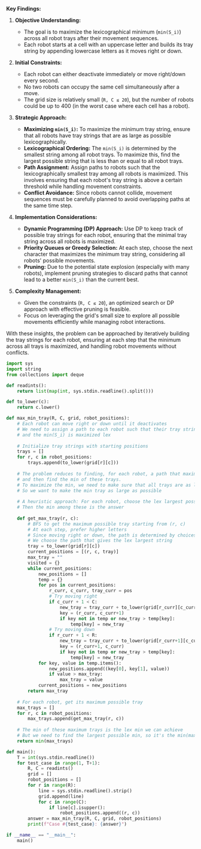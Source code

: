 **Key Findings:**

1. **Objective Understanding:**
   - The goal is to maximize the lexicographical minimum (`min(S_i)`) across all robot trays after their movement sequences.
   - Each robot starts at a cell with an uppercase letter and builds its tray string by appending lowercase letters as it moves right or down.

2. **Initial Constraints:**
   - Each robot can either deactivate immediately or move right/down every second.
   - No two robots can occupy the same cell simultaneously after a move.
   - The grid size is relatively small (`R, C ≤ 20`), but the number of robots could be up to 400 (in the worst case where each cell has a robot).

3. **Strategic Approach:**
   - **Maximizing `min(S_i)`:** To maximize the minimum tray string, ensure that all robots have tray strings that are as large as possible lexicographically.
   - **Lexicographical Ordering:** The `min(S_i)` is determined by the smallest string among all robot trays. To maximize this, find the largest possible string that is less than or equal to all robot trays.
   - **Path Assignment:** Assign paths to robots such that the lexicographically smallest tray among all robots is maximized. This involves ensuring that each robot's tray string is above a certain threshold while handling movement constraints.
   - **Conflict Avoidance:** Since robots cannot collide, movement sequences must be carefully planned to avoid overlapping paths at the same time step.

4. **Implementation Considerations:**
   - **Dynamic Programming (DP) Approach:** Use DP to keep track of possible tray strings for each robot, ensuring that the minimal tray string across all robots is maximized.
   - **Priority Queues or Greedy Selection:** At each step, choose the next character that maximizes the minimum tray string, considering all robots' possible movements.
   - **Pruning:** Due to the potential state explosion (especially with many robots), implement pruning strategies to discard paths that cannot lead to a better `min(S_i)` than the current best.

5. **Complexity Management:**
   - Given the constraints (`R, C ≤ 20`), an optimized search or DP approach with effective pruning is feasible.
   - Focus on leveraging the grid's small size to explore all possible movements efficiently while managing robot interactions.

With these insights, the problem can be approached by iteratively building the tray strings for each robot, ensuring at each step that the minimum across all trays is maximized, and handling robot movements without conflicts.

```python
import sys
import string
from collections import deque

def readints():
    return list(map(int, sys.stdin.readline().split()))

def to_lower(c):
    return c.lower()

def max_min_tray(R, C, grid, robot_positions):
    # Each robot can move right or down until it deactivates
    # We need to assign a path to each robot such that their tray strings are built accordingly
    # and the min(S_i) is maximized lex
    
    # Initialize tray strings with starting positions
    trays = []
    for r, c in robot_positions:
        trays.append(to_lower(grid[r][c]))
    
    # The problem reduces to finding, for each robot, a path that maximizes its own tray,
    # and then find the min of these trays.
    # To maximize the min, we need to make sure that all trays are as large as possible
    # So we want to make the min tray as large as possible
    
    # A heuristic approach: For each robot, choose the lex largest possible tray
    # Then the min among these is the answer
    
    def get_max_tray(r, c):
        # BFS to get the maximum possible tray starting from (r, c)
        # At each step, prefer higher letters
        # Since moving right or down, the path is determined by choices
        # We choose the path that gives the lex largest string
        tray = to_lower(grid[r][c])
        current_positions = [(r, c, tray)]
        max_tray = ""
        visited = {}
        while current_positions:
            new_positions = []
            temp = {}
            for pos in current_positions:
                r_curr, c_curr, tray_curr = pos
                # Try moving right
                if c_curr + 1 < C:
                    new_tray = tray_curr + to_lower(grid[r_curr][c_curr+1])
                    key = (r_curr, c_curr+1)
                    if key not in temp or new_tray > temp[key]:
                        temp[key] = new_tray
                # Try moving down
                if r_curr + 1 < R:
                    new_tray = tray_curr + to_lower(grid[r_curr+1][c_curr])
                    key = (r_curr+1, c_curr)
                    if key not in temp or new_tray > temp[key]:
                        temp[key] = new_tray
            for key, value in temp.items():
                new_positions.append((key[0], key[1], value))
                if value > max_tray:
                    max_tray = value
            current_positions = new_positions
        return max_tray
    
    # For each robot, get its maximum possible tray
    max_trays = []
    for r, c in robot_positions:
        max_trays.append(get_max_tray(r, c))
    
    # The min of these maximum trays is the lex min we can achieve
    # But we need to find the largest possible min, so it's the min(max_trays)
    return min(max_trays)

def main():
    T = int(sys.stdin.readline())
    for test_case in range(1, T+1):
        R, C = readints()
        grid = []
        robot_positions = []
        for r in range(R):
            line = sys.stdin.readline().strip()
            grid.append(line)
            for c in range(C):
                if line[c].isupper():
                    robot_positions.append((r, c))
        answer = max_min_tray(R, C, grid, robot_positions)
        print(f"Case #{test_case}: {answer}")

if __name__ == "__main__":
    main()
```